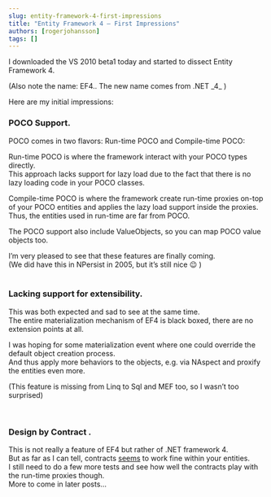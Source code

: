 ```yaml
---
slug: entity-framework-4-first-impressions
title: "Entity Framework 4 – First Impressions"
authors: [rogerjohansson]
tags: []
---
```

I downloaded the VS 2010 beta1 today and started to dissect Entity Framework 4.

<!-- truncate -->

(Also note the name: EF4.. The new name comes from .NET \_4\_ )

Here are my initial impressions:

### POCO Support.

POCO comes in two flavors: Run-time POCO and Compile-time POCO:

Run-time POCO is where the framework interact with your POCO types directly.  
This approach lacks support for lazy load due to the fact that there is no lazy loading code in your POCO classes.

Compile-time POCO is where the framework create run-time proxies on-top of your POCO entities and applies the lazy load support inside the proxies.  
Thus, the entities used in run-time are far from POCO.

The POCO support also include ValueObjects, so you can map POCO value objects too.

I’m very pleased to see that these features are finally coming.  
(We did have this in NPersist in 2005, but it’s still nice 😉 )  
 

### Lacking support for extensibility.

This was both expected and sad to see at the same time.  
The entire materialization mechanism of EF4 is black boxed, there are no extension points at all.

I was hoping for some materialization event where one could override the default object creation process.  
And thus apply more behaviors to the objects, e.g. via NAspect and proxify the entities even more.

(This feature is missing from Linq to Sql and MEF too, so I wasn’t too surprised)

 

### Design by Contract .

This is not really a feature of EF4 but rather of .NET framework 4.  
But as far as I can tell, contracts <span style="text-decoration:underline;">seems</span> to work fine within your entities.  
I still need to do a few more tests and see how well the contracts play with the run-time proxies though.  
More to come in later posts…

